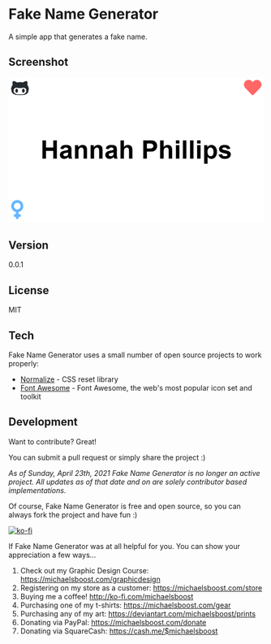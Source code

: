 Fake Name Generator
===================

A simple app that generates a fake name.

Screenshot
-------------

![](https://raw.githubusercontent.com/michaelsboost/Fake-Name-Generator/gh-pages/screenshot.png)

Version
-------------

0.0.1

License
-------------

MIT 

Tech
-------------

Fake Name Generator uses a small number of open source projects to work properly:

* [Normalize](https://github.com/necolas/normalize.css) - CSS reset library
* [Font Awesome](https://fontawesome.com/) - Font Awesome, the web's most popular icon set and toolkit

Development
-------------

Want to contribute? Great!  

You can submit a pull request or simply share the project :)

*As of Sunday, April 23th, 2021 Fake Name Generator is no longer an active project.
All updates as of that date and on are solely contributor based implementations.*

Of course, Fake Name Generator is free and open source, so you can always fork the project and have fun :)

[![ko-fi](https://az743702.vo.msecnd.net/cdn/kofi2.png?v=0)](https://ko-fi.com/michaelsboost)

If Fake Name Generator was at all helpful for you. You can show your appreciation a few ways...

1) Check out my Graphic Design Course: https://michaelsboost.com/graphicdesign
2) Registering on my store as a customer: https://michaelsboost.com/store
3) Buying me a coffee! http://ko-fi.com/michaelsboost
4) Purchasing one of my t-shirts: https://michaelsboost.com/gear
5) Purchasing any of my art: https://deviantart.com/michaelsboost/prints
6) Donating via PayPal: https://michaelsboost.com/donate
7) Donating via SquareCash: https://cash.me/$michaelsboost